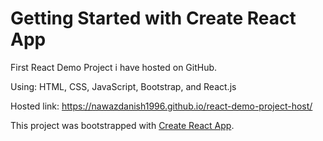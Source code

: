 # Getting Started with Create React App

First React Demo Project i have hosted on GitHub.

Using: HTML, CSS, JavaScript, Bootstrap, and React.js

Hosted link: https://nawazdanish1996.github.io/react-demo-project-host/

This project was bootstrapped with [Create React App](https://github.com/facebook/create-react-app).
